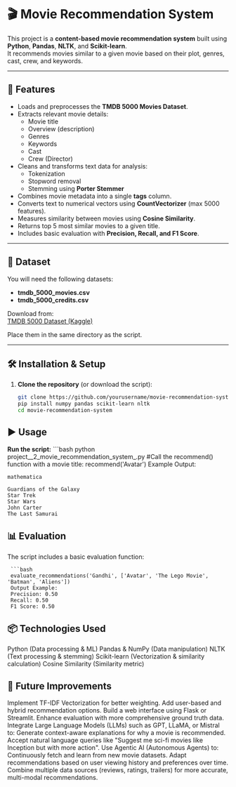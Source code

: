 # 🎬 Movie Recommendation System

This project is a **content-based movie recommendation system** built using **Python**, **Pandas**, **NLTK**, and **Scikit-learn**.  
It recommends movies similar to a given movie based on their plot, genres, cast, crew, and keywords.

---

## 📌 Features
- Loads and preprocesses the **TMDB 5000 Movies Dataset**.
- Extracts relevant movie details:  
  - Movie title  
  - Overview (description)  
  - Genres  
  - Keywords  
  - Cast  
  - Crew (Director)  
- Cleans and transforms text data for analysis:
  - Tokenization
  - Stopword removal
  - Stemming using **Porter Stemmer**
- Combines movie metadata into a single **tags** column.
- Converts text to numerical vectors using **CountVectorizer** (max 5000 features).
- Measures similarity between movies using **Cosine Similarity**.
- Returns top 5 most similar movies to a given title.
- Includes basic evaluation with **Precision, Recall, and F1 Score**.

---

## 📂 Dataset
You will need the following datasets:
- **tmdb_5000_movies.csv**
- **tmdb_5000_credits.csv**

Download from:  
[TMDB 5000 Dataset (Kaggle)](https://www.kaggle.com/datasets/tmdb/tmdb-movie-metadata)

Place them in the same directory as the script.

---

## 🛠 Installation & Setup
1. **Clone the repository** (or download the script):
   ```bash
   git clone https://github.com/yourusername/movie-recommendation-system.git
   pip install numpy pandas scikit-learn nltk
   cd movie-recommendation-system

## ▶️ Usage
**Run the script:**
    ```bash
    python project__2_movie_recommendation_system_.py
    #Call the recommend() function with a movie title:
    recommend('Avatar')
    Example Output:

    mathematica

    Guardians of the Galaxy
    Star Trek
    Star Wars
    John Carter
    The Last Samurai

## 📊 Evaluation
The script includes a basic evaluation function:

     ```bash
     evaluate_recommendations('Gandhi', ['Avatar', 'The Lego Movie', 'Batman', 'Aliens'])
     Output Example:
     Precision: 0.50
     Recall: 0.50
     F1 Score: 0.50

## 📦 Technologies Used
Python (Data processing & ML)
Pandas & NumPy (Data manipulation)
NLTK (Text processing & stemming)
Scikit-learn (Vectorization & similarity calculation)
Cosine Similarity (Similarity metric)

## 🚀 Future Improvements
Implement TF-IDF Vectorization for better weighting.
Add user-based and hybrid recommendation options.
Build a web interface using Flask or Streamlit.
Enhance evaluation with more comprehensive ground truth data.
Integrate Large Language Models (LLMs) such as GPT, LLaMA, or Mistral to:
Generate context-aware explanations for why a movie is recommended.
Accept natural language queries like "Suggest me sci-fi movies like Inception but with more action".
Use Agentic AI (Autonomous Agents) to:
Continuously fetch and learn from new movie datasets.
Adapt recommendations based on user viewing history and preferences over time.
Combine multiple data sources (reviews, ratings, trailers) for more accurate, multi-modal recommendations.

